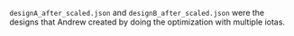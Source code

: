 

`designA_after_scaled.json` and `designB_after_scaled.json` were the designs that Andrew created by doing the optimization with multiple iotas.